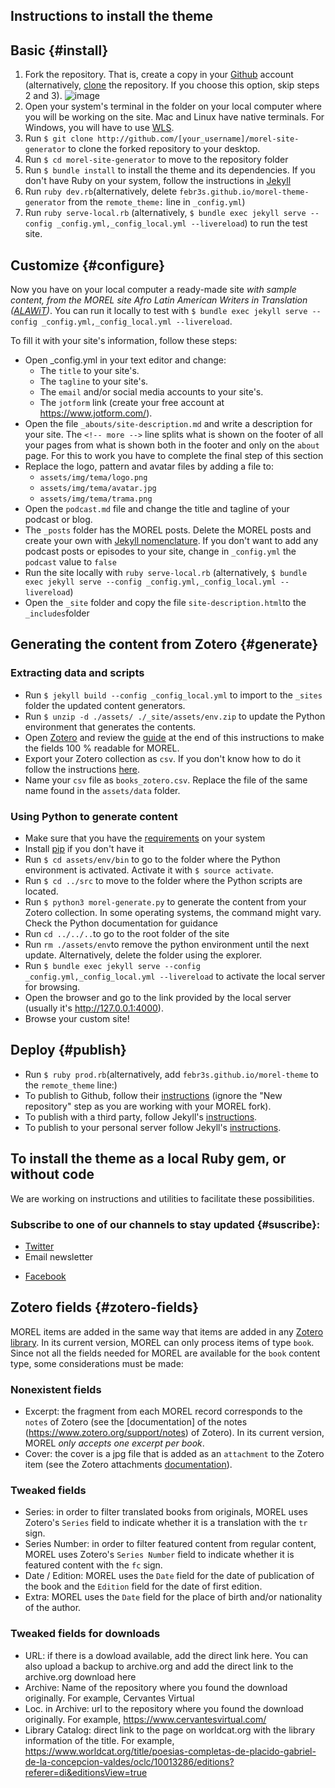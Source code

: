 ## Instructions to install the theme

## Basic {#install}

1. Fork the repository. That is, create a copy in your [Github](github.com) account (alternatively, [clone](https://docs.github.com/en/repositories/creating-and-managing-repositories/cloning-a-repository) the repository. If you choose this option, skip steps 2 and 3).
![image](https://github.com/morelrep/morel-theme-generator/assets/33102833/207a8f3a-0d3d-49b1-bfad-f152f4b5bb4e)
2. Open your system's terminal in the folder on your local computer where you will be working on the site. Mac and Linux have native terminals. For Windows, you will have to use [WLS](https://learn.microsoft.com/en-us/windows/wsl/install).
3. Run `$ git clone http://github.com/[your_username]/morel-site-generator` to clone the forked repository to your desktop.
4. Run `$ cd morel-site-generator` to move to the repository folder
5. Run `$ bundle install` to install the theme and its dependencies. If you don't have Ruby on your system, follow the instructions in [Jekyll](https://jekyllrb.com/docs/ruby-101/)
6. Run `ruby dev.rb`(alternatively, delete `febr3s.github.io/morel-theme-generator` from the `remote_theme:` line in `_config.yml`)
7. Run `ruby serve-local.rb` (alternatively, `$ bundle exec jekyll serve --config _config.yml,_config_local.yml --livereload`) to run the test site.

## Customize {#configure}

Now you have on your local computer a ready-made site *with sample content, from the MOREL  site Afro Latin American Writers in Translation ([ALAWiT](https://alawit.org))*. You can run it locally to test with `$ bundle exec jekyll serve --config _config.yml,_config_local.yml --livereload`. 

To fill it with your site's information, follow these steps:

- Open _config.yml in your text editor and change:
  - The `title` to your site's.
  - The `tagline` to your site's.
  - The `email` and/or social media accounts to your site's.
  - The `jotform` link (create your free account at https://www.jotform.com/).
- Open the file `_abouts/site-description.md` and write a description for your site. The `<!-- more -->` line splits what is shown on the footer of all your pages from what is shown both in the footer and only on the `about` page. For this to work you have to complete the final step of this section
- Replace the logo, pattern and avatar files by adding a file to:
  - `assets/img/tema/logo.png`
  - `assets/img/tema/avatar.jpg`
  - `assets/img/tema/trama.png`
- Open the `podcast.md` file and change the title and tagline of your podcast or blog.
- The `_posts` folder has the MOREL posts. Delete the MOREL posts and create your own with [Jekyll nomenclature](https://jekyllrb.com/docs/posts/). If you don't want to add any podcast posts or episodes to your site, change in `_config.yml` the `podcast` value to `false`
- Run the site locally with `ruby serve-local.rb` (alternatively, `$ bundle exec jekyll serve --config _config.yml,_config_local.yml --livereload`)
- Open the `_site` folder and copy the file `site-description.html`to the `_includes`folder

## Generating the content from Zotero {#generate}

### Extracting data and scripts

- Run `$ jekyll build --config _config_local.yml` to import to the `_sites` folder the updated content generators.
- Run `$ unzip -d ./assets/ ./_site/assets/env.zip` to update the Python environment that generates the contents.
- Open [Zotero](https://www.zotero.org/) and review the [guide](#zotero-fields) at the end of this instructions to make the fields 100 % readable for MOREL.
- Export your Zotero collection as `csv`. If you don't know how to do it follow the instructions [here](https://www.zotero.org/support/kb/exporting). 
- Name your `csv` file as `books_zotero.csv`. Replace the file of the same name found in the `assets/data` folder.

### Using Python to generate content

- Make sure that you have the [requirements](https://stackoverflow.com/questions/48314010/is-there-a-way-to-automatically-install-required-packages-in-python) on your system
- Install [pip](https://pypi.org/project/pip/) if you don't have it
- Run `$ cd assets/env/bin` to go to the folder where the Python environment is activated. Activate it with `$ source activate`.
- Run `$ cd ../src` to move to the folder where the Python scripts are located.
- Run `$ python3 morel-generate.py` to generate the content from your Zotero collection. In some operating systems, the command might vary. Check the Python documentation for guidance
- Run `cd ../../..`to go to the root folder of the site
- Run `rm ./assets/env`to remove the python environment until the next update. Alternatively, delete the folder using the explorer.
- Run `$ bundle exec jekyll serve --config _config.yml,_config_local.yml --livereload` to activate the local server for browsing.
- Open the browser and go to the link provided by the local server (usually it's http://127.0.0.1:4000).
- Browse your custom site!

## Deploy {#publish}
- Run `$ ruby prod.rb`(alternatively, add `febr3s.github.io/morel-theme` to the `remote_theme` line:)
- To publish to Github, follow their [instructions](https://docs.github.com/en/pages/quickstart) (ignore the "New repository" step as you are working with your MOREL fork).
- To publish with a third party, follow Jekyll's [instructions](https://jekyllrb.com/docs/deployment/third-party/).
- To publish to your personal server follow Jekyll's [instructions](https://jekyllrb.com/docs/deployment/manual/).

## To install the theme as a local Ruby gem, or without code

We are working on instructions and utilities to facilitate these possibilities. 

### Subscribe to one of our channels to stay updated {#suscribe}:

- [Twitter](https://twitter.com/morelrep)
- Email newsletter
<!-- <script id="mcjs">!function(c,h,i,m,p){m=c.createElement(h),p=c.getElementsByTagName(h)[0],m.async=1,m.src=i,p.parentNode.insertBefore(m,p)}(document, "script", "https://chimpstatic.com/mcjs-connected/js/users/8aec37d971cdc280e8f9eb567/1a19782d38e75f439e3d5a1fd.js");</script>-->
- [Facebook](https://www.facebook.com/morelrep)

## Zotero fields {#zotero-fields}

MOREL items are added in the same way that items are added in any [Zotero library](https://www.zotero.org/support/adding_items_to_zotero). In its current version, MOREL can only process items of type `book`. Since not all the fields needed for MOREL are available for the `book` content type, some considerations must be made:

### Nonexistent fields

- Excerpt: the fragment from each MOREL record corresponds to the `notes` of Zotero (see the [documentation] of the notes (https://www.zotero.org/support/notes) of Zotero). In its current version, MOREL *only accepts one excerpt per book*.
- Cover: the cover is a jpg file that is added as an `attachment` to the Zotero item (see the Zotero attachments [documentation](https://www.zotero.org/support/attaching_files)).

### Tweaked fields

- Series: in order to filter translated books from originals, MOREL uses Zotero's `Series` field to indicate whether it is a translation with the `tr` sign.
- Series Number: in order to filter featured content from regular content, MOREL uses Zotero's `Series Number` field to indicate whether it is featured content with the `fc` sign.
- Date / Edition: MOREL uses the `Date` field for the date of publication of the book and the `Edition` field for the date of first edition.
- Extra: MOREL uses the `Date` field for the place of birth and/or nationality of the author.

### Tweaked fields for downloads

- URL: if there is a dowload available, add the direct link here. You can also upload a backup to archive.org and add the direct link to the archive.org download here
- Archive: Name of the repository where you found the download originally. For example, Cervantes Virtual
- Loc. in Archive: url to the repository where you found the download originally. For example, https://www.cervantesvirtual.com/
- Library Catalog: direct link to the page on worldcat.org with the library information of the title. For example, https://www.worldcat.org/title/poesias-completas-de-placido-gabriel-de-la-concepcion-valdes/oclc/10013286/editions?referer=di&editionsView=true
